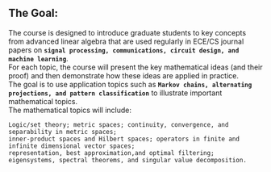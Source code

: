 ## The Goal:
The course is designed to introduce graduate students to key concepts from advanced linear algebra that are used regularly in ECE/CS 
journal papers on **```signal processing, communications, circuit design, and machine learning```**.    
For each topic, the course will present the key mathematical ideas (and their proof) and then demonstrate how these ideas are applied 
in practice.    
The goal is to use application topics such as **```Markov chains, alternating projections, and pattern classification```** to illustrate important
mathematical topics.    
The mathematical topics will include:    
```
Logic/set theory; metric spaces; continuity, convergence, and separability in metric spaces; 
inner-product spaces and Hilbert spaces; operators in finite and infinite dimensional vector spaces; 
representation, best approximation,and optimal filtering; 
eigensystems, spectral theorems, and singular value decomposition.
```
